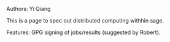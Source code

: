 Authors: Yi Qiang

This is a page to spec out distributed computing withhin sage.  


Features:
GPG signing of jobs/results (suggested by Robert). 
